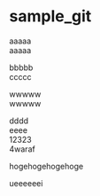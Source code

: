 # sample_git
aaaaa  
aaaaa 

bbbbb  
ccccc  

wwwww  
wwwww

  
dddd  
eeee  
12323  
4waraf  

hogehogehogehoge

ueeeeeei